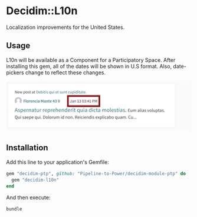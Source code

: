 # Decidim::L10n

Localization improvements for the United States.

## Usage

L10n will be available as a Component for a Participatory
Space.
After installing this gem, all of the dates will be shown in U.S format. Also, date-pickers change to reflect these changes.

![U.S format dates](date_change.png)


## Installation

Add this line to your application's Gemfile:

```ruby
gem "decidim-ptp", github: "Pipeline-to-Power/decidim-module-ptp" do
  gem "decidim-l10n"
end
```

And then execute:

```bash
bundle
```
